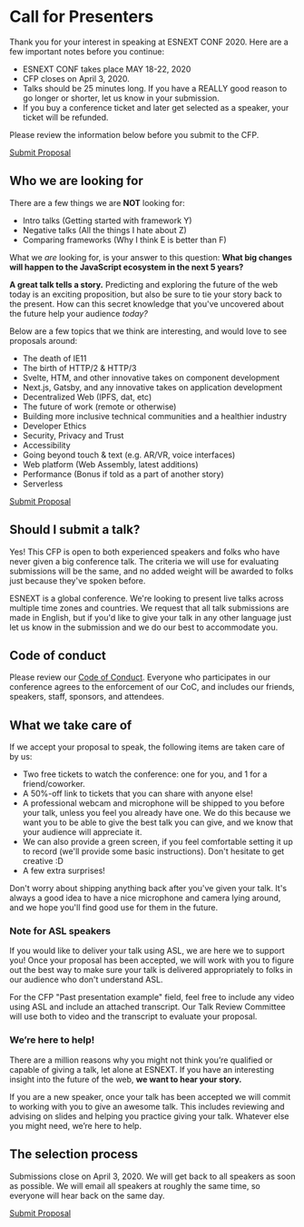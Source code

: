 # Call for Presenters

Thank you for your interest in speaking at ESNEXT CONF 2020. Here are a few important notes before you continue:

- ESNEXT CONF takes place MAY 18-22, 2020
- CFP closes on April 3, 2020.
- Talks should be 25 minutes long. If you have a REALLY good reason to go longer or shorter, let us know in your submission.
- If you buy a conference ticket and later get selected as a speaker, your ticket will be refunded.

Please review the information below before you submit to the CFP.

[Submit Proposal](https://docs.google.com/forms/d/1rQEAhLlRaUNShsH_zUCHAXaZfgHUWyb4Ce-fQgmdap4)

## Who we are looking for

There are a few things we are **NOT** looking for:

- Intro talks (Getting started with framework Y)
- Negative talks (All the things I hate about Z)
- Comparing frameworks (Why I think E is better than F)

What we _are_ looking for, is your answer to this question: **What big changes will happen to the JavaScript ecosystem in the next 5 years?**

**A great talk tells a story.** Predicting and exploring the future of the web today is an exciting proposition, but also be sure to tie your story back to the present. How can this secret knowledge that you've uncovered about the future help your audience _today?_

Below are a few topics that we think are interesting, and would love to see proposals around:

- The death of IE11
- The birth of HTTP/2 & HTTP/3
- Svelte, HTM, and other innovative takes on component development
- Next.js, Gatsby, and any innovative takes on application development
- Decentralized Web (IPFS, dat, etc)
- The future of work (remote or otherwise)
- Building more inclusive technical communities and a healthier industry
- Developer Ethics
- Security, Privacy and Trust
- Accessibility
- Going beyond touch & text (e.g. AR/VR, voice interfaces)
- Web platform (Web Assembly, latest additions)
- Performance (Bonus if told as a part of another story)
- Serverless

[Submit Proposal](https://docs.google.com/forms/d/1rQEAhLlRaUNShsH_zUCHAXaZfgHUWyb4Ce-fQgmdap4)

## Should I submit a talk?

Yes! This CFP is open to both experienced speakers and folks who have never given a big conference talk. The criteria we will use for evaluating submissions will be the same, and no added weight will be awarded to folks just because they've spoken before.

ESNEXT is a global conference. We're looking to present live talks across multiple time zones and countries. We request that all talk submissions are made in English, but if you'd like to give your talk in any other language just let us know in the submission and we do our best to accommodate you.

## Code of conduct

Please review our [Code of Conduct](/coc). Everyone who participates in our conference agrees to the enforcement of our CoC, and includes our friends, speakers, staff, sponsors, and attendees.

## What we take care of

If we accept your proposal to speak, the following items are taken care of by us:

- Two free tickets to watch the conference: one for you, and 1 for a friend/coworker.
- A 50%-off link to tickets that you can share with anyone else!
- A professional webcam and microphone will be shipped to you before your talk, unless you feel you already have one. We do this because we want you to be able to give the best talk you can give, and we know that your audience will appreciate it.
- We can also provide a green screen, if you feel comfortable setting it up to record (we'll provide some basic instructions). Don't hesitate to get creative :D
- A few extra surprises!

Don't worry about shipping anything back after you've given your talk. It's always a good idea to have a nice microphone and camera lying around, and we hope you'll find good use for them in the future.

### Note for ASL speakers

If you would like to deliver your talk using ASL, we are here we to support you! Once your proposal has been accepted, we will work with you to figure out the best way to make sure your talk is delivered appropriately to folks in our audience who don't understand ASL.

For the CFP "Past presentation example" field, feel free to include any video using ASL and include an attached transcript. Our Talk Review Committee will use both to video and the transcript to evaluate your proposal.

### We’re here to help!

There are a million reasons why you might not think you’re qualified or capable of giving a talk, let alone at ESNEXT. If you have an interesting insight into the future of the web, **we want to hear your story.**

If you are a new speaker, once your talk has been accepted we will commit to working with you to give an awesome talk. This includes reviewing and advising on slides and helping you practice giving your talk. Whatever else you might need, we’re here to help.

## The selection process

Submissions close on <span class="exclaim">April 3, 2020</span>. We will get back to all speakers as soon as possible. We will email all speakers at roughly the same time, so everyone will hear back on the same day.

[Submit Proposal](https://docs.google.com/forms/d/1rQEAhLlRaUNShsH_zUCHAXaZfgHUWyb4Ce-fQgmdap4)
